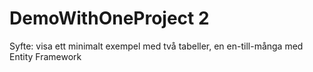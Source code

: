 ﻿# DemoWithOneProject 2

Syfte: visa ett minimalt exempel med två tabeller, en en-till-många med Entity Framework